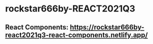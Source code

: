 # rockstar666by-REACT2021Q3
## React Components: https://rockstar666by-react2021q3-react-components.netlify.app/
